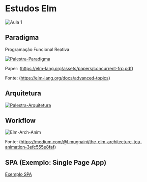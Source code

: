 # Estudos Elm

![Aula 1](https://github.com/afsec/Estudos-Elm/raw/master/Aula_1.png)

## Paradigma

Programação Funcional Reativa

[![Palestra-Paradigma](https://img.youtube.com/vi/Agu6jipKfYw/0.jpg)](https://www.youtube.com/watch?v=Agu6jipKfYw)

Paper: (https://elm-lang.org/assets/papers/concurrent-frp.pdf)


Fonte: (https://elm-lang.org/docs/advanced-topics)


## Arquitetura


[![Palestra-Arquitetura](https://img.youtube.com/vi/EDp6UmaA9CM/0.jpg)](https://www.youtube.com/watch?v=EDp6UmaA9CMth)

## Workflow

![Elm-Arch-Anim](https://github.com/afsec/Estudos-Elm/raw/master/elm-archtecture-animation.gif)

Fonte: (https://medium.com/@l.mugnaini/the-elm-architecture-tea-animation-3efc555e8faf)



## SPA (Exemplo: Single Page App)

[Exemplo SPA](https://github.com/afsec/Estudos-Elm/tree/master/SPA)
